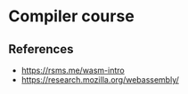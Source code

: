 # Compiler course

## References

* https://rsms.me/wasm-intro
* https://research.mozilla.org/webassembly/
